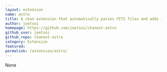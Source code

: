 ```yaml
---
layout: extension
name: astro
title: A ckan extension that automatically parses FITS files and adds it's headers to the resource metadata and generates a jpg preview
author: joetsoi
homepage: https://github.com/joetsoi/ckanext-astro
github_user: joetsoi
github_repo: ckanext-astro
category: Extension
featured: 
permalink: /extension/astro/
---
```



None
